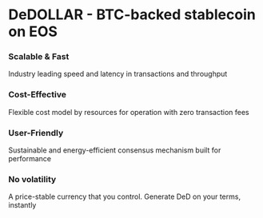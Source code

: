 # DeDOLLAR - BTC-backed stablecoin on EOS

### Scalable & Fast
Industry leading speed and latency in transactions and throughput

### Cost-Effective
Flexible cost model by resources for operation with zero transaction fees

### User-Friendly
Sustainable and energy-efficient consensus mechanism built for performance

### No volatility
A price-stable currency that you control. Generate DeD on your terms, instantly
